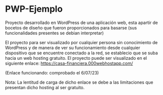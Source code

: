 # PWP-Ejemplo
Proyecto desarrollado en WordPress de una aplicación web, esta apartir de bocetos de diseño que fueron proporcionados para basarse (sus funcionalidades presentes se debian interpretar)

El proyecto para ser visualizado por cualquier persona sin conocimiento de WordPress y de manera de ver su funcionamiento desde cualquier dispositivo que se encuentre conectado a la red,
se establecio que se suba hacia un web hosting gratuito. El proyecto puede ser visualizado en el siguiente enlace: https://casa-financiera.000webhostapp.com/

(Enlace funcionando: comprobado el 6/07/23)

Nota: La lentitud de carga de dicho enlace se debe a las limitaciones que presentan dicho hosting al ser gratuito.
